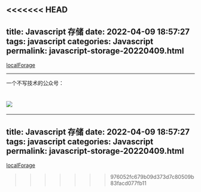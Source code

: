 <<<<<<< HEAD
---
title: Javascript 存储
date: 2022-04-09 18:57:27
tags: javascript
categories: Javascript
permalink: javascript-storage-20220409.html
---

[localForage](https://localforage.github.io/localForage/)

---

一个不写技术的公众号：

![](https://hefengbao.github.io/assets/images/eyeswap.jpg)
=======
---
title: Javascript 存储
date: 2022-04-09 18:57:27
tags: javascript
categories: Javascript
permalink: javascript-storage-20220409.html
---

[localForage](https://localforage.github.io/localForage/)

>>>>>>> 976052fc679b09d373d7c80509b83facd077fb11
